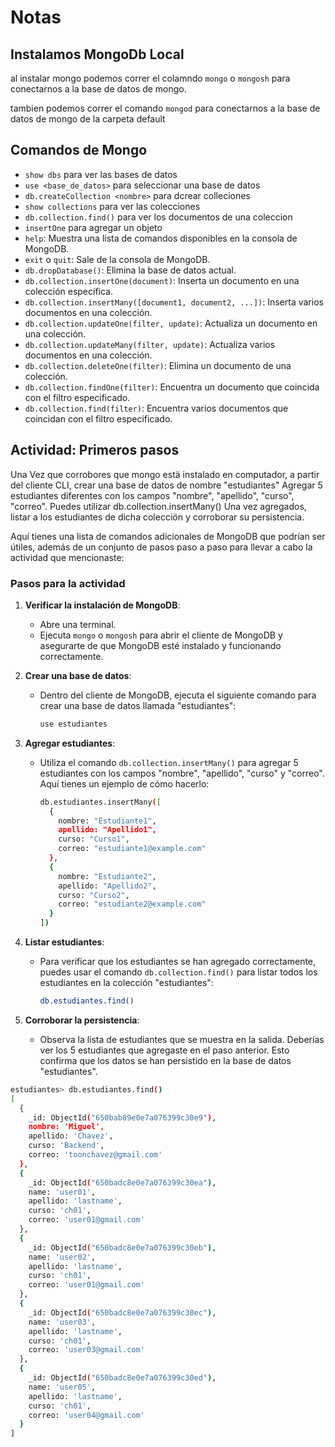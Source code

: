 # Notas

## Instalamos MongoDb Local

al instalar mongo podemos correr el colamndo `mongo` o `mongosh` para conectarnos a la base de datos de mongo.

tambien podemos correr el comando `mongod` para conectarnos a la base de datos de mongo de la carpeta default

## Comandos de Mongo

- `show dbs` para ver las bases de datos
- `use <base_de_datos>` para seleccionar una base de datos
- `db.createCollection <nombre>` para dcrear colleciones
- `show collections` para ver las colecciones
- `db.collection.find()` para ver los documentos de una coleccion
- `insertOne` para agregar un objeto
- `help`: Muestra una lista de comandos disponibles en la consola de MongoDB.
- `exit` o `quit`: Sale de la consola de MongoDB.
- `db.dropDatabase()`: Elimina la base de datos actual.
- `db.collection.insertOne(document)`: Inserta un documento en una colección específica.
- `db.collection.insertMany([document1, document2, ...])`: Inserta varios documentos en una colección.
- `db.collection.updateOne(filter, update)`: Actualiza un documento en una colección.
- `db.collection.updateMany(filter, update)`: Actualiza varios documentos en una colección.
- `db.collection.deleteOne(filter)`: Elimina un documento de una colección.
- `db.collection.findOne(filter)`: Encuentra un documento que coincida con el filtro especificado.
- `db.collection.find(filter)`: Encuentra varios documentos que coincidan con el filtro especificado.

## Actividad: Primeros pasos

Una Vez que corrobores que mongo estä instalado en computador, a partir del
cliente CLI, crear una base de datos de nombre "estudiantes"
Agregar 5 estudiantes diferentes con los campos "nombre", "apellido", "curso",
"correo". Puedes utilizar db.colIection.insertMany()
Una vez agregados, listar a los estudiantes de dicha colecciön y corroborar su
persistencia.

Aquí tienes una lista de comandos adicionales de MongoDB que podrían ser útiles, además de un conjunto de pasos paso a paso para llevar a cabo la actividad que mencionaste:

### Pasos para la actividad

1. **Verificar la instalación de MongoDB**:
   - Abre una terminal.
   - Ejecuta `mongo` o `mongosh` para abrir el cliente de MongoDB y asegurarte de que MongoDB esté instalado y funcionando correctamente.

2. **Crear una base de datos**:
   - Dentro del cliente de MongoDB, ejecuta el siguiente comando para crear una base de datos llamada "estudiantes":

     ```bash
     use estudiantes
     ```

3. **Agregar estudiantes**:
   - Utiliza el comando `db.collection.insertMany()` para agregar 5 estudiantes con los campos "nombre", "apellido", "curso" y "correo". Aquí tienes un ejemplo de cómo hacerlo:

     ```bash
     db.estudiantes.insertMany([
       {
         nombre: "Estudiante1",
         apellido: "Apellido1",
         curso: "Curso1",
         correo: "estudiante1@example.com"
       },
       {
         nombre: "Estudiante2",
         apellido: "Apellido2",
         curso: "Curso2",
         correo: "estudiante2@example.com"
       }
     ])
     ```

4. **Listar estudiantes**:
   - Para verificar que los estudiantes se han agregado correctamente, puedes usar el comando `db.collection.find()` para listar todos los estudiantes en la colección "estudiantes":

     ```bash
     db.estudiantes.find()
     ```

5. **Corroborar la persistencia**:
   - Observa la lista de estudiantes que se muestra en la salida. Deberías ver los 5 estudiantes que agregaste en el paso anterior. Esto confirma que los datos se han persistido en la base de datos "estudiantes".

```bash
estudiantes> db.estudiantes.find()
[
  {
    _id: ObjectId("650bab89e0e7a076399c30e9"),
    nombre: 'Miguel',
    apellido: 'Chavez',
    curso: 'Backend',
    correo: 'toonchavez@gmail.com'
  },
  {
    _id: ObjectId("650badc8e0e7a076399c30ea"),
    name: 'user01',
    apellido: 'lastname',
    curso: 'ch01',
    correo: 'user01@gmail.com'
  },
  {
    _id: ObjectId("650badc8e0e7a076399c30eb"),
    name: 'user02',
    apellido: 'lastname',
    curso: 'ch01',
    correo: 'user01@gmail.com'
  },
  {
    _id: ObjectId("650badc8e0e7a076399c30ec"),
    name: 'user03',
    apellido: 'lastname',
    curso: 'ch01',
    correo: 'user03@gmail.com'
  },
  {
    _id: ObjectId("650badc8e0e7a076399c30ed"),
    name: 'user05',
    apellido: 'lastname',
    curso: 'ch01',
    correo: 'user04@gmail.com'
  }
]
```
